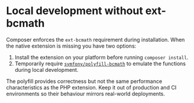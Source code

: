 # Local development without ext-bcmath

Composer enforces the `ext-bcmath` requirement during installation. When the native extension is missing you have two options:

1. Install the extension on your platform before running `composer install`.
2. Temporarily require [`symfony/polyfill-bcmath`](https://github.com/symfony/polyfill-bcmath) to emulate the functions during local development.

The polyfill provides correctness but not the same performance characteristics as the PHP extension. Keep it out of production and CI environments so their behaviour mirrors real-world deployments.
